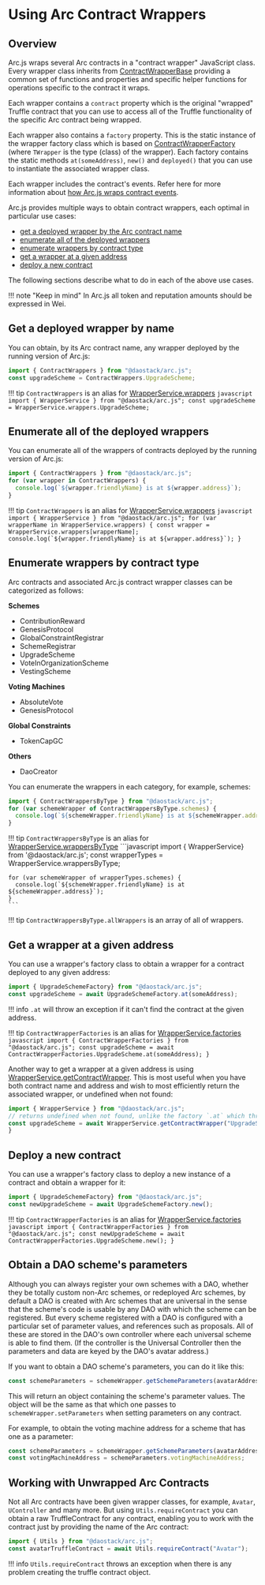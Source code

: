 # Using Arc Contract Wrappers

## Overview

Arc.js wraps several Arc contracts in a "contract wrapper" JavaScript class.  Every wrapper class inherits from [ContractWrapperBase](api/classes/ContractWrapperBase) providing a common set of functions and properties and specific helper functions for operations specific to the contract it wraps.

Each wrapper contains a `contract` property which is the original "wrapped" Truffle contract that you can use to access all of the Truffle functionality of the specific Arc contract being wrapped.

Each wrapper also contains a `factory` property.  This is the static instance of the wrapper factory class which is based on [ContractWrapperFactory<TWrapper>](api/classes/ContractWrapperFactory) (where `TWrapper` is the type (class) of the wrapper).  Each factory contains the static methods `at(someAddress)`, `new()` and `deployed()` that you can use to instantiate the associated wrapper class.

Each wrapper includes the contract's events.  Refer here for more information about [how Arc.js wraps contract events](Events).

Arc.js provides multiple ways to obtain contract wrappers, each optimal in particular use cases:

* [get a deployed wrapper by the Arc contract name](Home/#get-a-deployed-wrapper-by-name)
* [enumerate all of the deployed wrappers](Home/#enumerate-all-of-the-deployed-wrappers)
* [enumerate wrappers by contract type](Home/#enumerate-wrappers-by-contract-type)
* [get a wrapper at a given address](Home/#get-a-wrapper-at-a-given-address)
* [deploy a new contract](Home/#deploy-a-new-contract)

The following sections describe what to do in each of the above use cases.

!!! note "Keep in mind"
    In Arc.js all token and reputation amounts should be expressed in Wei.

## Get a deployed wrapper by name

You can obtain, by its Arc contract name, any wrapper deployed by the running version of Arc.js:

```javascript
import { ContractWrappers } from "@daostack/arc.js";
const upgradeScheme = ContractWrappers.UpgradeScheme;
```

!!! tip
    `ContractWrappers` is an alias for [WrapperService.wrappers](api/classes/WrapperService/#wrappers)
    ```javascript
    import { WrapperService } from "@daostack/arc.js";
    const upgradeScheme = WrapperService.wrappers.UpgradeScheme;
    ```

## Enumerate all of the deployed wrappers

You can enumerate all of the wrappers of contracts deployed by the running version of Arc.js:

```javascript
import { ContractWrappers } from "@daostack/arc.js";
for (var wrapper in ContractWrappers) {
  console.log(`${wrapper.friendlyName} is at ${wrapper.address}`);
}
```

!!! tip
    `ContractWrappers` is an alias for [WrapperService.wrappers](api/classes/WrapperService/#wrappers)
    ```javascript
    import { WrapperService } from "@daostack/arc.js";
    for (var wrapperName in WrapperService.wrappers) {
      const wrapper = WrapperService.wrappers[wrapperName];
      console.log(`${wrapper.friendlyName} is at ${wrapper.address}`);
    }
    ```

## Enumerate wrappers by contract type

Arc contracts and associated Arc.js contract wrapper classes can be categorized as follows:

**Schemes**

* ContributionReward
* GenesisProtocol
* GlobalConstraintRegistrar
* SchemeRegistrar
* UpgradeScheme
* VoteInOrganizationScheme
* VestingScheme

**Voting Machines**

* AbsoluteVote
* GenesisProtocol

**Global Constraints**

* TokenCapGC

**Others**

* DaoCreator

You can enumerate the wrappers in each category, for example, schemes:

```javascript
import { ContractWrappersByType } from "@daostack/arc.js";
for (var schemeWrapper of ContractWrappersByType.schemes) {
  console.log(`${schemeWrapper.friendlyName} is at ${schemeWrapper.address}`);
}
```

!!! tip
    `ContractWrappersByType` is an alias for [WrapperService.wrappersByType](api/classes/WrapperService/#wrappersByType)
    ```javascript
    import { WrapperService} from '@daostack/arc.js';
    const wrapperTypes = WrapperService.wrappersByType;

    for (var schemeWrapper of wrapperTypes.schemes) {
      console.log(`${schemeWrapper.friendlyName} is at ${schemeWrapper.address}`);
    }
    ```

!!! tip
    `ContractWrappersByType.allWrappers` is an array of all of wrappers.

## Get a wrapper at a given address

You can use a wrapper's factory class to obtain a wrapper for a contract deployed to any given address:

```javascript
import { UpgradeSchemeFactory} from "@daostack/arc.js";
const upgradeScheme = await UpgradeSchemeFactory.at(someAddress);
```

!!! info
    `.at` will throw an exception if it can't find the contract at the given address.

!!! tip
    `ContractWrapperFactories` is an alias for [WrapperService.factories](api/classes/WrapperService/#factories)
    ```javascript
    import { ContractWrapperFactories } from "@daostack/arc.js";
    const upgradeScheme = await ContractWrapperFactories.UpgradeScheme.at(someAddress);
    }
    ```

Another way to get a wrapper at a given address is using [WrapperService.getContractWrapper](api/classes/WrapperService/#getContractWrapper).  This is most useful when you have both contract name
and address and wish to most efficiently return the associated wrapper, or undefined when not found:

```javascript
import { WrapperService } from "@daostack/arc.js";
// returns undefined when not found, unlike the factory `.at` which throws an exception 
const upgradeScheme = await WrapperService.getContractWrapper("UpgradeScheme", someAddress);
}
```

## Deploy a new contract

You can use a wrapper's factory class to deploy a new instance of a contract and obtain a wrapper for it:

```javascript
import { UpgradeSchemeFactory} from "@daostack/arc.js";
const newUpgradeScheme = await UpgradeSchemeFactory.new();
```

!!! tip
    `ContractWrapperFactories` is an alias for [WrapperService.factories](api/classes/WrapperService/#factories)
    ```javascript
    import { ContractWrapperFactories } from "@daostack/arc.js";
    const newUpgradeScheme = await ContractWrapperFactories.UpgradeScheme.new();
    }
    ```

## Obtain a DAO scheme's parameters

Although you can always register your own schemes with a DAO, whether they be totally custom non-Arc schemes, or redeployed Arc schemes, by default a DAO is created with Arc schemes that are universal in the sense that the scheme's code is usable by any DAO with which the scheme can be registered.  But every scheme registered with a DAO is configured with a particular set of parameter values, and references such as proposals. All of these are stored in the DAO's own controller where each universal scheme is able to find them.  (If the controller is the Universal Controller then the parameters and data are keyed by the DAO's avatar address.)

If you want to obtain a DAO scheme's parameters, you can do it like this:

```javascript
const schemeParameters = schemeWrapper.getSchemeParameters(avatarAddress);
```

This will return an object containing the scheme's parameter values.  The object will be the same as that which one passes to `schemeWrapper.setParameters` when setting parameters on any contract.

For example, to obtain the voting machine address for a scheme that has one as a parameter:

```javascript
const schemeParameters = schemeWrapper.getSchemeParameters(avatarAddress);
const votingMachineAddress = schemeParameters.votingMachineAddress;
```

## Working with Unwrapped Arc Contracts

Not all Arc contracts have been given wrapper classes, for example, `Avatar`, `UController` and many more.  But using `Utils.requireContract` you can obtain a raw TruffleContract for any contract, enabling you to work with the contract just by providing the name of the Arc contract:

```javascript
import { Utils } from "@daostack/arc.js";
const avatarTruffleContract = await Utils.requireContract("Avatar");
```

!!! info
    `Utils.requireContract` throws an exception when there is any problem creating the truffle contract object.

